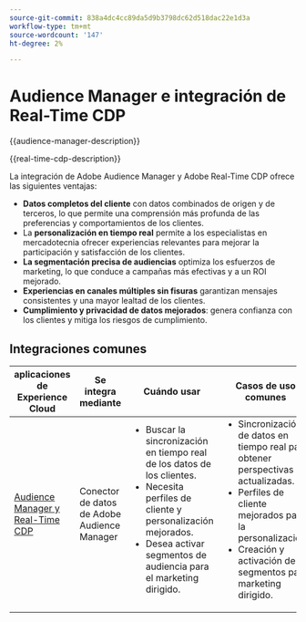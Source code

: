 ```yaml
---
source-git-commit: 838a4dc4cc89da5d9b3798dc62d518dac22e1d3a
workflow-type: tm+mt
source-wordcount: '147'
ht-degree: 2%

---
```



# Audience Manager e integración de Real-Time CDP

{{audience-manager-description}}

{{real-time-cdp-description}}

La integración de Adobe Audience Manager y Adobe Real-Time CDP ofrece las siguientes ventajas:

+ **Datos completos del cliente** con datos combinados de origen y de terceros, lo que permite una comprensión más profunda de las preferencias y comportamientos de los clientes.
+ La **personalización en tiempo real** permite a los especialistas en mercadotecnia ofrecer experiencias relevantes para mejorar la participación y satisfacción de los clientes.
+ **La segmentación precisa de audiencias** optimiza los esfuerzos de marketing, lo que conduce a campañas más efectivas y a un ROI mejorado.
+ **Experiencias en canales múltiples sin fisuras** garantizan mensajes consistentes y una mayor lealtad de los clientes.
+ **Cumplimiento y privacidad de datos mejorados**: genera confianza con los clientes y mitiga los riesgos de cumplimiento.

## Integraciones comunes

<table>
    <thead>
        <tr>
            <th>aplicaciones de Experience Cloud</th>
            <th>Se integra mediante</th>
            <th>Cuándo usar</th>
            <th>Casos de uso comunes</th>
        </tr>
    </thead>
    <tbody>
        <tr>
            <td>
                <a href="https://experienceleague.adobe.com/docs/platform-learn/tutorials/sources/ingest-data-from-aam.html?lang=es" target="_blank" rel="noreferrer">Audience Manager y Real-Time CDP</a>
            </td>
            <td>Conector de datos de Adobe Audience Manager</td>
            <td>
                <ul style="margin-top: 0;">
                    <li>Buscar la sincronización en tiempo real de los datos de los clientes.</li>
                    <li>Necesita perfiles de cliente y personalización mejorados.</li>
                    <li>Desea activar segmentos de audiencia para el marketing dirigido.</li>
                </ul>
            </td>
            <td>
                <ul style="margin-top: 0;">
                    <li>Sincronización de datos en tiempo real para obtener perspectivas actualizadas.</li>
                    <li>Perfiles de cliente mejorados para la personalización.</li>
                    <li>Creación y activación de segmentos para marketing dirigido.</li>
                </ul>
            </td>
        </tr>
    </tbody>
</table>
